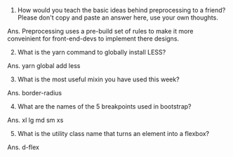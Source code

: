 1. How would you teach the basic ideas behind preprocessing to a friend?  Please don't copy and paste an answer here, use your own thoughts.

Ans. Preprocessing uses a pre-build set of rules to make it more conveinient for front-end-devs to implement there designs.  

2. What is the yarn command to globally install LESS?

Ans. yarn global add less

3. What is the most useful mixin you have used this week?

Ans. border-radius

4. What are the names of the 5 breakpoints used in bootstrap?

Ans. xl lg md sm xs

5. What is the utility class name that turns an element into a flexbox?

Ans. d-flex